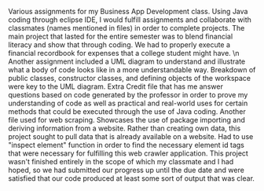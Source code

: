 Various assignments for my Business App Development class.
Using Java coding through eclipse IDE, I would fulfill assignments and collaborate with classmates (names mentioned in files) in order to complete projects.
The main project that lasted for the entire semester was to blend financial literacy and show that through coding. We had to properly execute a financial recordbook for expenses that a college student might have. \n
Another assignment included a UML diagram to understand and illustrate what a body of code looks like in a more understandable way. Breakdown of public classes, constructor classes, and defining objects of the workspace were key to the UML diagram.
Extra Credit file that has me answer questions based on code generated by the professor in order to prove my understanding of code as well as practical and real-world uses for certain methods that could be executed through the use of Java coding.
Another file used for web scraping. Showcases the use of package importing and deriving information from a website. Rather than creating own data, this project sought to pull data that is already available on a website. Had to use "inspect element" function in order to find the necessary element id tags that were necessary for fulfilling this web crawler application. This project wasn't finished entirely in the scope of which my classmate and I had hoped, so we had submitted our progress up until the due date and were satisfied that our code produced at least some sort of output that was clear.
